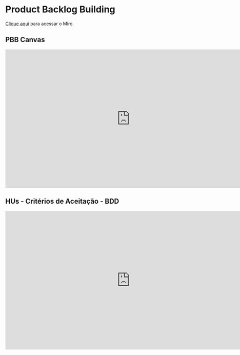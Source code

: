 # Product Backlog Building
[Clique aqui](https://miro.com/welcomeonboard/aDRDcllJajZ0bVBIN1N1d3ZWSk1BRTV6Q0RKTFdTd2J2Y1B4VHJkbzVvalVNY1lMbnQ0M1UxRVVMa0dyV2ZnQnwzNDU4NzY0NTI5NTMyNDExNjc1?share_link_id=545175157226) para acessar o Miro.

## PBB Canvas
<iframe width="776" height="432" src="https://miro.com/app/embed/uXjVOhA-vFc=/?pres=1&frameId=3458764530783404464&embedId=5397108471" frameborder="0" scrolling="no" allowfullscreen></iframe>

<br>

## HUs - Critérios de Aceitação - BDD
<iframe width="776" height="432" src="https://miro.com/app/embed/uXjVOhA-vFc=/?pres=1&frameId=3458764530815262060&embedId=309740424677" frameborder="0" scrolling="no" allowfullscreen></iframe>
